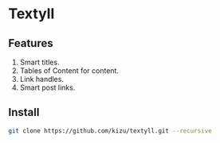 # Textyll

## Features

1. Smart titles.
2. Tables of Content for content.
3. Link handles.
4. Smart post links.

## Install

``` sh
git clone https://github.com/kizu/textyll.git --recursive
```